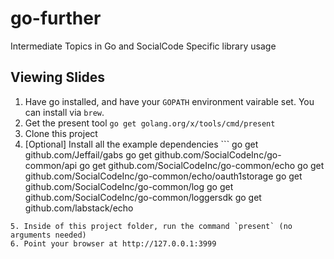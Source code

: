 # go-further
Intermediate Topics in Go and SocialCode Specific library usage

Viewing Slides
--------------

1. Have go installed, and have your `GOPATH` environment vairable set. You can install via `brew`.
2. Get the present tool `go get golang.org/x/tools/cmd/present`
3. Clone this project
4. [Optional] Install all the example dependencies ```
go get github.com/Jeffail/gabs
go get github.com/SocialCodeInc/go-common/api
go get github.com/SocialCodeInc/go-common/echo
go get github.com/SocialCodeInc/go-common/echo/oauth1storage
go get github.com/SocialCodeInc/go-common/log
go get github.com/SocialCodeInc/go-common/loggersdk
go get github.com/labstack/echo
```
5. Inside of this project folder, run the command `present` (no arguments needed)
6. Point your browser at http://127.0.0.1:3999
